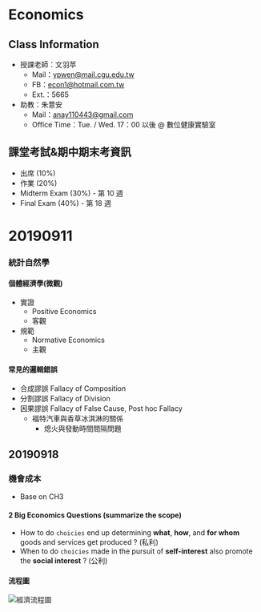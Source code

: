 # Economics

## Class Information
- 授課老師：文羽苹
    - Mail：ypwen@mail.cgu.edu.tw
    - FB：econ1@hotmail.com.tw
    - Ext.：5665
- 助教：朱薏安
    - Mail：anay110443@gmail.com
    - Office Time：Tue. / Wed. 17：00 以後 @ 數位健康實驗室

## 課堂考試&期中期末考資訊
- 出席 (10%)
- 作業 (20%)
- Midterm Exam (30%) - 第 10 週
- Final Exam (40%) - 第 18 週 

# 20190911
### 統計自然學
#### 個體經濟學(微觀)
- 實證
    - Positive Economics
    - 客觀
- 規範
    - Normative Economics
    - 主觀
#### 常見的邏輯錯誤
- 合成謬誤 Fallacy of Composition
- 分割謬誤 Fallacy of Division
- 因果謬誤 Fallacy of False Cause, Post hoc Fallacy
    - 福特汽車與香草冰淇淋的關係
        - 熄火與發動時間間隔問題

## 20190918
### 機會成本
- Base on CH3
#### 2 Big Economics Questions (summarize the scope)
- How to do `choicies` end up determining **what**, **how**, and **for whom** goods and services get produced ? (私利)
- When to do `choicies` made in the pursuit of **self-interest** also promote the **social interest** ? (公利)

#### 流程圖
![經濟流程圖](http://farm4.static.flickr.com/3487/3898417149_2f8e9223ea_o.jpg)
